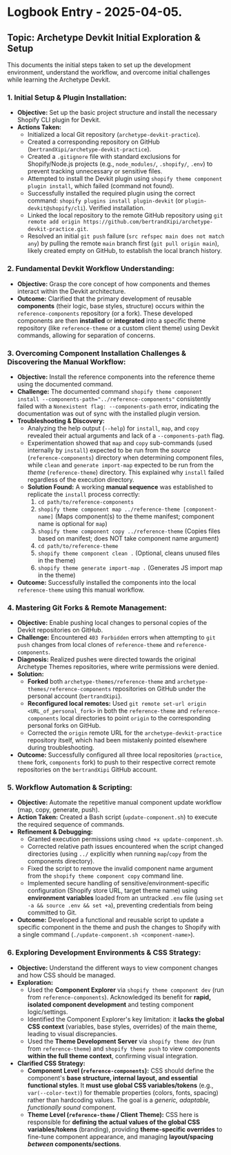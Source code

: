 # Logbook Entry - 2025-04-05.

## Topic: Archetype Devkit Initial Exploration & Setup

This documents the initial steps taken to set up the development environment, understand the workflow, and overcome initial challenges while learning the Archetype Devkit.

### 1. Initial Setup & Plugin Installation:

*   **Objective:** Set up the basic project structure and install the necessary Shopify CLI plugin for Devkit.
*   **Actions Taken:**
    *   Initialized a local Git repository (`archetype-devkit-practice`).
    *   Created a corresponding repository on GitHub (`bertrandXipi/archetype-devkit-practice`).
    *   Created a `.gitignore` file with standard exclusions for Shopify/Node.js projects (e.g., `node_modules/`, `.shopify/`, `.env`) to prevent tracking unnecessary or sensitive files.
    *   Attempted to install the Devkit plugin using `shopify theme component plugin install`, which failed (command not found).
    *   Successfully installed the required plugin using the correct command: `shopify plugins install plugin-devkit` (or `plugin-devkit@shopify/cli`). Verified installation.
    *   Linked the local repository to the remote GitHub repository using `git remote add origin https://github.com/bertrandXipi/archetype-devkit-practice.git`.
    *   Resolved an initial `git push` failure (`src refspec main does not match any`) by pulling the remote `main` branch first (`git pull origin main`), likely created empty on GitHub, to establish the local branch history.

### 2. Fundamental Devkit Workflow Understanding:

*   **Objective:** Grasp the core concept of how components and themes interact within the Devkit architecture.
*   **Outcome:** Clarified that the primary development of reusable **components** (their logic, base styles, structure) occurs within the `reference-components` repository (or a fork). These developed components are then **installed** or **integrated** into a specific theme repository (like `reference-theme` or a custom client theme) using Devkit commands, allowing for separation of concerns.

### 3. Overcoming Component Installation Challenges & Discovering the Manual Workflow:

*   **Objective:** Install the reference components into the reference theme using the documented command.
*   **Challenge:** The documented command `shopify theme component install --components-path="../reference-components"` consistently failed with a `Nonexistent flag: --components-path` error, indicating the documentation was out of sync with the installed plugin version.
*   **Troubleshooting & Discovery:**
    *   Analyzing the help output (`--help`) for `install`, `map`, and `copy` revealed their actual arguments and lack of a `--components-path` flag.
    *   Experimentation showed that `map` and `copy` sub-commands (used internally by `install`) expected to be run from the *source* (`reference-components`) directory when determining component files, while `clean` and `generate import-map` expected to be run from the *theme* (`reference-theme`) directory. This explained why `install` failed regardless of the execution directory.
    *   **Solution Found:** A working **manual sequence** was established to replicate the `install` process correctly:
        1.  `cd path/to/reference-components`
        2.  `shopify theme component map ../reference-theme [component-name]` (Maps component(s) to the theme manifest; component name is optional for `map`)
        3.  `shopify theme component copy ../reference-theme` (Copies files based on manifest; does NOT take component name argument)
        4.  `cd path/to/reference-theme`
        5.  `shopify theme component clean .` (Optional, cleans unused files in the theme)
        6.  `shopify theme generate import-map .` (Generates JS import map in the theme)
*   **Outcome:** Successfully installed the components into the local `reference-theme` using this manual workflow.

### 4. Mastering Git Forks & Remote Management:

*   **Objective:** Enable pushing local changes to personal copies of the Devkit repositories on GitHub.
*   **Challenge:** Encountered `403 Forbidden` errors when attempting to `git push` changes from local clones of `reference-theme` and `reference-components`.
*   **Diagnosis:** Realized pushes were directed towards the original Archetype Themes repositories, where write permissions were denied.
*   **Solution:**
    *   **Forked** both `archetype-themes/reference-theme` and `archetype-themes/reference-components` repositories on GitHub under the personal account (`bertrandXipi`).
    *   **Reconfigured local remotes:** Used `git remote set-url origin <URL_of_personal_fork>` in both the `reference-theme` and `reference-components` local directories to point `origin` to the corresponding personal forks on GitHub.
    *   Corrected the `origin` remote URL for the `archetype-devkit-practice` repository itself, which had been mistakenly pointed elsewhere during troubleshooting.
*   **Outcome:** Successfully configured all three local repositories (`practice`, `theme` fork, `components` fork) to push to their respective correct remote repositories on the `bertrandXipi` GitHub account.

### 5. Workflow Automation & Scripting:

*   **Objective:** Automate the repetitive manual component update workflow (map, copy, generate, push).
*   **Action Taken:** Created a Bash script (`update-component.sh`) to execute the required sequence of commands.
*   **Refinement & Debugging:**
    *   Granted execution permissions using `chmod +x update-component.sh`.
    *   Corrected relative path issues encountered when the script changed directories (using `../` explicitly when running `map`/`copy` from the components directory).
    *   Fixed the script to remove the invalid component name argument from the `shopify theme component copy` command line.
    *   Implemented secure handling of sensitive/environment-specific configuration (Shopify store URL, target theme name) using **environment variables** loaded from an untracked `.env` file (using `set -a && source .env && set +a`), preventing credentials from being committed to Git.
*   **Outcome:** Developed a functional and reusable script to update a specific component in the theme and push the changes to Shopify with a single command (`./update-component.sh <component-name>`).

### 6. Exploring Development Environments & CSS Strategy:

*   **Objective:** Understand the different ways to view component changes and how CSS should be managed.
*   **Exploration:**
    *   Used the **Component Explorer** via `shopify theme component dev` (run from `reference-components`). Acknowledged its benefit for **rapid, isolated component development** and testing component logic/settings.
    *   Identified the Component Explorer's key limitation: it **lacks the global CSS context** (variables, base styles, overrides) of the main theme, leading to visual discrepancies.
    *   Used the **Theme Development Server** via `shopify theme dev` (run from `reference-theme`) and `shopify theme push` to view components **within the full theme context**, confirming visual integration.
*   **Clarified CSS Strategy:**
    *   **Component Level (`reference-components`):** CSS should define the component's **base structure, internal layout, and essential functional styles**. It **must use global CSS variables/tokens** (e.g., `var(--color-text)`) for themable properties (colors, fonts, spacing) rather than hardcoding values. The goal is a *generic, adaptable, functionally sound* component.
    *   **Theme Level (`reference-theme` / Client Theme):** CSS here is responsible for **defining the actual values of the global CSS variables/tokens** (branding), providing **theme-specific overrides** to fine-tune component appearance, and managing **layout/spacing *between* components/sections**.
